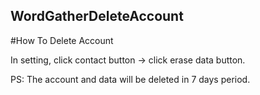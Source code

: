 ## WordGatherDeleteAccount

#How To Delete Account

In setting, click contact button -> click erase data button.

PS: The account and data will be deleted in 7 days period.  
